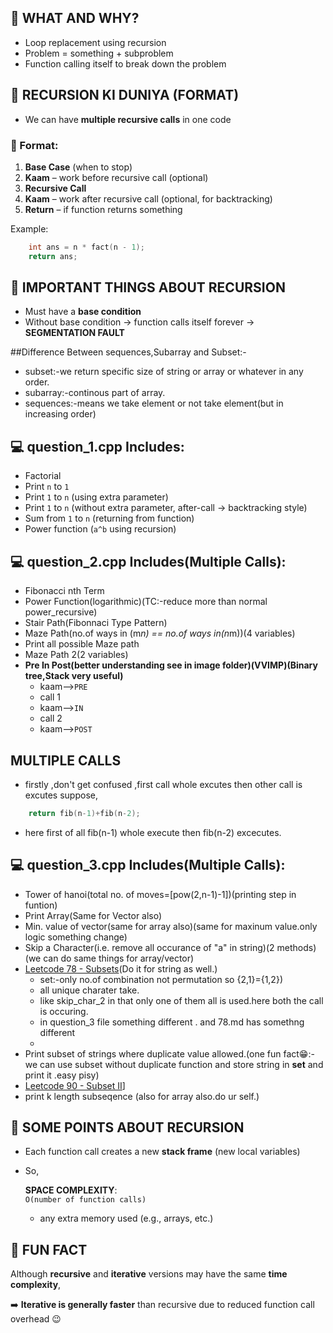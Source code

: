 
## 🤔 WHAT AND WHY?

- Loop replacement using recursion
- Problem = something + subproblem
- Function calling itself to break down the problem

 
## 🌌 RECURSION KI DUNIYA (FORMAT)

- We can have **multiple recursive calls** in one code

### 🔁 Format:

1. **Base Case** (when to stop)
2. **Kaam** – work before recursive call (optional)
3. **Recursive Call**
4. **Kaam** – work after recursive call (optional, for backtracking)
5. **Return** – if function returns something

Example:
```cpp
    int ans = n * fact(n - 1);
    return ans;
```


## 🧠 IMPORTANT THINGS ABOUT RECURSION

- Must have a **base condition**
- Without base condition → function calls itself forever → **SEGMENTATION FAULT**


##Difference Between sequences,Subarray and Subset:-

-  subset:-we return specific size of string or array or whatever in any order.
-  subarray:-continous part of array.
-  sequences:-means we take element or not take element(but in increasing order)


## 💻 question_1.cpp Includes:

- Factorial
- Print `n` to `1`
- Print `1` to `n` (using extra parameter)
- Print `1` to `n` (without extra parameter, after-call → backtracking style)
- Sum from `1` to `n` (returning from function)
- Power function (`a^b` using recursion)

 ## 💻 question_2.cpp Includes(Multiple Calls):

 - Fibonacci nth Term
 - Power Function(logarithmic)(TC:-reduce more than normal power_recursive)
 - Stair Path(Fibonnaci Type Pattern)
 - Maze Path(no.of ways in (m*n) == no.of ways in(n*m))(4 variables)
 - Print all possible Maze path
 - Maze Path 2(2 variables)
 - **Pre In Post(better understanding see in image folder)(VVIMP)(Binary tree,Stack very useful)**
    - kaam-->`PRE`
    - call 1
    - kaam-->`IN`
    - call 2
    - kaam-->`POST`
   
## MULTIPLE CALLS
- firstly ,don't get confused ,first call whole excutes then other call is excutes
suppose,
```cpp
    return fib(n-1)+fib(n-2);
```
- here first of all fib(n-1) whole execute then fib(n-2) excecutes.
  
 ## 💻 question_3.cpp Includes(Multiple Calls): 

 - Tower of hanoi(total no. of moves=[pow(2,n-1)-1])(printing step in funtion)
 - Print Array(Same for Vector also)
 - Min. value of vector(same for array also)(same for maxinum value.only logic something change)
 - Skip a Character(i.e. remove all occurance of "a" in string)(2 methods)(we can do same things for array/vector)
 - [Leetcode 78 - Subsets](https://leetcode.com/problems/subsets/)(Do it for string as well.)
    - set:-only no.of combination not permutation so {2,1}={1,2})
    - all unique charater take.
    - like skip_char_2 in that only one of them all is used.here both the call is occuring.
    - in question_3 file something different . and 78.md has somethng different
    - 
 - Print subset of strings where duplicate value allowed.(one fun fact😁:- we can use subset without duplicate function and store string in **set** and print it .easy pisy)
 - [Leetcode 90 - Subset II](90.md)]
 - print k length subseqence (also for array also.do ur self.)


## 🧵 SOME POINTS ABOUT RECURSION

- Each function call creates a new **stack frame** (new local variables)
- So,

    **SPACE COMPLEXITY**:  
    `O(number of function calls)`  
    + any extra memory used (e.g., arrays, etc.)



## 🎉 FUN FACT

Although **recursive** and **iterative** versions may have the same **time complexity**,

➡️ **Iterative is generally faster** than recursive due to reduced function call overhead 😉

